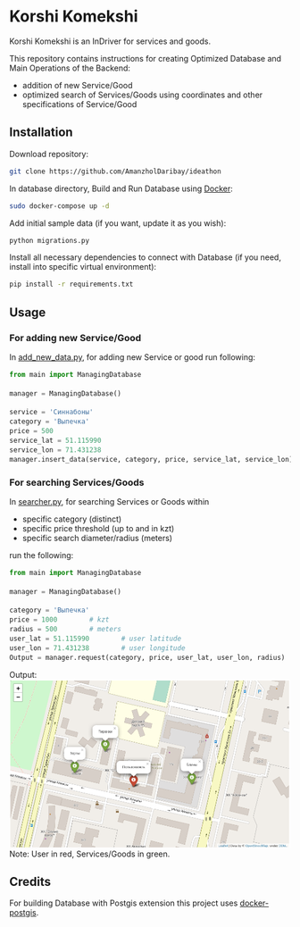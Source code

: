 # Korshi Komekshi

Korshi Komekshi is an InDriver for services and goods.

This repository contains instructions for creating Optimized Database and Main Operations of the Backend: 
* addition of new Service/Good
* optimized search of Services/Goods using coordinates and other specifications of Service/Good  

## Installation
Download repository:
```bash
git clone https://github.com/AmanzholDaribay/ideathon
```
In database directory, Build and Run Database using [Docker](https://www.docker.com/):
```bash
sudo docker-compose up -d
```
Add initial sample data (if you want, update it as you wish):
```bash
python migrations.py
```
Install all necessary dependencies to connect with Database 
(if you need, install into specific virtual environment):
```bash
pip install -r requirements.txt
```

## Usage
### For adding new Service/Good
In [add_new_data.py](add_new_data.py), for adding new Service or good run following:
```python
from main import ManagingDatabase

manager = ManagingDatabase()

service = 'Синнабоны'
category = 'Выпечка'
price = 500
service_lat = 51.115990
service_lon = 71.431238
manager.insert_data(service, category, price, service_lat, service_lon)
```

### For searching Services/Goods
In [searcher.py](searcher.py), for searching Services or Goods within
* specific category (distinct)
* specific price threshold (up to and in kzt)
* specific search diameter/radius  (meters)

run the following:
```python
from main import ManagingDatabase

manager = ManagingDatabase()

category = 'Выпечка'
price = 1000        # kzt
radius = 500        # meters
user_lat = 51.115990        # user latitude
user_lon = 71.431238        # user longitude
Output = manager.request(category, price, user_lat, user_lon, radius)
```
Output:
![Result](output.png)
Note: User in red, Services/Goods in green.

## Credits
For building Database with Postgis extension this project uses [docker-postgis](https://github.com/kartoza/docker-postgis#docker-postgis).